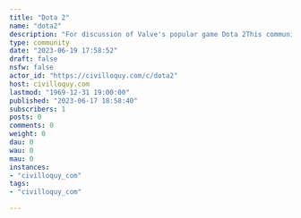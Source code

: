 ```yaml
---
title: "Dota 2" 
name: "dota2"
description: "For discussion of Valve's popular game Dota 2This community is not affiliated with Valve in any respect."
type: community
date: "2023-06-19 17:58:52"
draft: false
nsfw: false
actor_id: "https://civilloquy.com/c/dota2"
host: civilloquy.com
lastmod: "1969-12-31 19:00:00"
published: "2023-06-17 18:58:40"
subscribers: 1
posts: 0
comments: 0
weight: 0
dau: 0
wau: 0
mau: 0
instances:
- "civilloquy_com"
tags: 
- "civilloquy_com"

---
```

